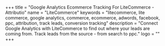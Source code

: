 +++
title = "Google Analytics Ecommerce Tracking For LiteCommerce - Attributio"
name = "LiteCommerce"
keywords = "litecommerce, lite commerce, google analytics, commerce, ecommerce, adwords, facebook, ppc, attribution, track leads, conversion tracking"
description = "Connect Google Analytics with LiteCommerce to find out where your leads are coming from. Track leads from the source - from search to ppc."
logo = ""
+++
